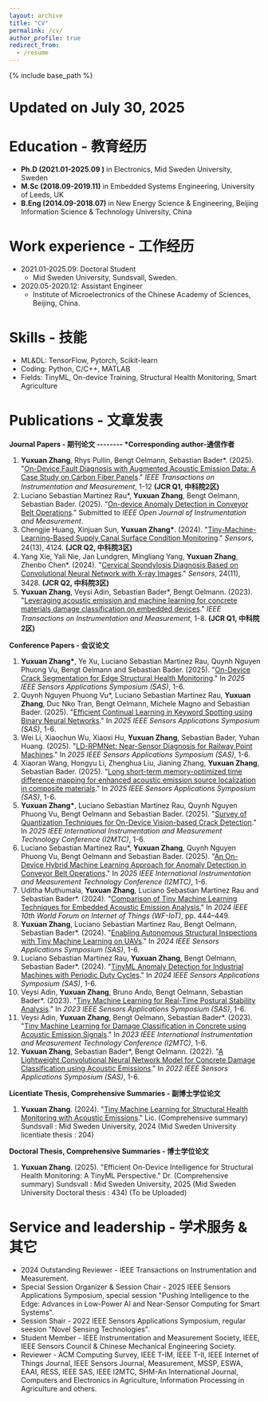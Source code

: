 ```yaml
---
layout: archive
title: "CV"
permalink: /cv/
author_profile: true
redirect_from:
  - /resume
---
```


{% include base_path %}

Updated on July 30, 2025
======

Education - 教育经历
======
* **Ph.D (2021.01-2025.09 )** in Electronics, Mid Sweden University, Sweden
* **M.Sc (2018.09-2019.11)** in Embedded Systems Engineering, University of Leeds, UK
* **B.Eng (2014.09-2018.07)** in New Energy Science & Engineering, Beijing Information Science & Technology University, China

Work experience - 工作经历
======
* 2021.01-2025.09: Doctoral Student
  * Mid Sweden University, Sundsvall, Sweden.     
* 2020.05-2020.12: Assistant Engineer
  * Institute of Microelectronics of the Chinese Academy of Sciences, Beijing, China.

Skills - 技能
======
* ML&DL: TensorFlow, Pytorch, Scikit-learn
* Coding: Python, C/C++, MATLAB
* Fields: TinyML, On-device Training, Structural Health Monitoring, Smart Agriculture

Publications - 文章发表              
======
__Journal Papers - 期刊论文        --------        *Corresponding author-通信作者__
1. __Yuxuan Zhang__, Rhys Pullin, Bengt Oelmann, Sebastian Bader*. (2025). "[On-Device Fault Diagnosis with Augmented Acoustic Emission Data: A Case Study on Carbon Fiber Panels](https://ieeexplore.ieee.org/document/11029626)." _IEEE Transactions on Instrumentation and Measurement_, 1-12 __(JCR Q1, 中科院2区)__ 
2. Luciano Sebastian Martinez Rau*, __Yuxuan Zhang__, Bengt Oelmann, Sebastian Bader. (2025). "[On-device Anomaly Detection in Conveyor Belt Operations](https://arxiv.org/abs/2411.10729)." Submitted to _IEEE Open Journal of Instrumentation and Measurement_.
3. Chengjie Huang, Xinjuan Sun, __Yuxuan Zhang*__. (2024). "[Tiny-Machine-Learning-Based Supply Canal Surface Condition Monitoring](https://www.mdpi.com/1424-8220/24/13/4124)." _Sensors_, 24(13), 4124. __(JCR Q2, 中科院3区)__
4. Yang Xie, Yali Nie, Jan Lundgren, Mingliang Yang, __Yuxuan Zhang__, Zhenbo Chen*. (2024). "[Cervical Spondylosis Diagnosis Based on Convolutional Neural Network with X-ray Images](https://www.mdpi.com/1424-8220/24/11/3428)." _Sensors_, 24(11), 3428. __(JCR Q2, 中科院3区)__
5. __Yuxuan Zhang__, Veysi Adin, Sebastian Bader*, Bengt Oelmann. (2023). "[Leveraging acoustic emission and machine learning for concrete materials damage classification on embedded devices](https://ieeexplore.ieee.org/document/10227301)." _IEEE Transactions on Instrumentation and Measurement_, 1-8. __(JCR Q1, 中科院2区)__
  
__Conference Papers - 会议论文__
1. __Yuxuan Zhang*__, Ye Xu, Luciano Sebastian Martinez Rau, Quynh Nguyen Phuong Vu, Bengt Oelmann and Sebastian Bader. (2025). "[On-Device Crack Segmentation for Edge Structural Health Monitoring](https://ieeexplore.ieee.org/document/11105204)." In _2025 IEEE Sensors Applications Symposium (SAS)_, 1-6.
2. Quynh Nguyen Phuong Vu*, Luciano Sebastian Martinez Rau, __Yuxuan Zhang__, Duc Nko Tran, Bengt Oelmann, Michele Magno and Sebastian Bader. (2025). "[Efficient Continual Learning in Keyword Spotting using Binary Neural Networks](https://ieeexplore.ieee.org/document/11105106)." In _2025 IEEE Sensors Applications Symposium (SAS)_, 1-6. 
3. Wei Li, Xiaochun Wu, Xiaoxi Hu, __Yuxuan Zhang__, Sebastian Bader, Yuhan Huang. (2025). "[LD-RPMNet: Near-Sensor Diagnosis for Railway Point Machines](https://ieeexplore.ieee.org/document/11105111)." In _2025 IEEE Sensors Applications Symposium (SAS)_, 1-6. 
4. Xiaoran Wang, Hongyu Li, Zhenghua Liu, Jianing Zhang, __Yuxuan Zhang__, Sebastian Bader. (2025). "[Long short-term memory-optimized time difference mapping for enhanced acoustic emission source localization in composite materials](https://ieeexplore.ieee.org/document/11105139)." In _2025 IEEE Sensors Applications Symposium (SAS)_, 1-6. 
5. __Yuxuan Zhang*__, Luciano Sebastian Martinez Rau, Quynh Nguyen Phuong Vu, Bengt Oelmann and Sebastian Bader. (2025). "[Survey of Quantization Techniques for On-Device Vision-based Crack Detection](https://ieeexplore.ieee.org/document/11078998)." In _2025 IEEE International Instrumentation and Measurement Technology Conference (I2MTC)_, 1-6.
6. Luciano Sebastian Martinez Rau*, __Yuxuan Zhang__, Quynh Nguyen Phuong Vu, Bengt Oelmann and Sebastian Bader. (2025). "[An On-Device Hybrid Machine Learning Approach for Anomaly Detection in Conveyor Belt Operations](https://ieeexplore.ieee.org/document/11079096/)." In _2025 IEEE International Instrumentation and Measurement Technology Conference (I2MTC)_, 1-6.
7. Uditha Muthumala, __Yuxuan Zhang__, Luciano Sebastian Martinez Rau and Sebastian Bader*. (2024). "[Comparison of Tiny Machine Learning Techniques for Embedded Acoustic Emission Analysis.](https://ieeexplore.ieee.org/document/10811219)" In _2024 IEEE 10th World Forum on Internet of Things (WF-IoT)_, pp. 444–449.
8. __Yuxuan Zhang__, Luciano Sebastian Martinez Rau, Bengt Oelmann, Sebastian Bader*. (2024). "[Enabling Autonomous Structural Inspections with Tiny Machine Learning on UAVs](https://ieeexplore.ieee.org/document/10636583)." In _2024 IEEE Sensors Applications Symposium (SAS)_, 1-6. 
9. Luciano Sebastian Martinez Rau, __Yuxuan Zhang__, Bengt Oelmann, Sebastian Bader*. (2024). "[TinyML Anomaly Detection for Industrial Machines with Periodic Duty Cycles](https://ieeexplore.ieee.org/document/10636584)." In _2024 IEEE Sensors Applications Symposium (SAS)_, 1-6.
10. Veysi Adin, __Yuxuan Zhang__, Bruno Ando, Bengt Oelmann, Sebastian Bader*. (2023). "[Tiny Machine Learning for Real-Time Postural Stability Analysis](https://ieeexplore.ieee.org/document/10254126)." In _2023 IEEE Sensors Applications Symposium (SAS)_, 1-6. 
11. Veysi Adin, __Yuxuan Zhang__, Bengt Oelmann, Sebastian Bader*. (2023). "[Tiny Machine Learning for Damage Classification in Concrete using Acoustic Emission Signals](https://ieeexplore.ieee.org/document/10175972)." In _2023 IEEE International Instrumentation and Measurement Technology Conference (I2MTC)_, 1-6. 
12. __Yuxuan Zhang__, Sebastian Bader*, Bengt Oelmann. (2022). "[A Lightweight Convolutional Neural Network Model for Concrete Damage Classification using Acoustic Emissions](https://ieeexplore.ieee.org/document/9881386)." In _2022 IEEE Sensors Applications Symposium (SAS)_, 1-6. 

__Licentiate Thesis, Comprehensive Summaries - 副博士学位论文__
1. __Yuxuan Zhang__. (2024). "[Tiny Machine Learning for Structural Health Monitoring with Acoustic Emissions](https://miun.diva-portal.org/smash/record.jsf?pid=diva2%3A1857441&dswid=-6455)." Lic. (Comprehensive summary) Sundsvall : Mid Sweden University, 2024 (Mid Sweden University licentiate thesis : 204)

__Doctoral Thesis, Comprehensive Summaries - 博士学位论文__
1. __Yuxuan Zhang__. (2025). "Efficient On-Device Intelligence for Structural Health Monitoring: A TinyML Perspective." Dr. (Comprehensive summary) Sundsvall : Mid Sweden University, 2025 (Mid Sweden University Doctoral thesis : 434) (To be Uploaded)



Service and leadership - 学术服务 & 其它
======
* 2024 Outstanding Reviewer                 - IEEE Transactions on Instrumentation and Measurement.
* Special Session Organizer & Session Chair - 2025 IEEE Sensors Applications Symposium, special session "Pushing Intelligence to the Edge: Advances in Low-Power AI and Near-Sensor Computing for Smart Systems".
* Session Shair                             - 2022 IEEE Sensors Applications Symposium, regular seesion "Novel Sensing Technologies".
* Student Member                            - IEEE Instrumentation and Measurement Society, IEEE, IEEE Sensors Council & Chinese Mechanical Engineering Society.
* Reviewer                                  - ACM Computing Survey, IEEE T-IM, IEEE T-II, IEEE Internet of Things Journal, IEEE Sensors Journal, Measurement, MSSP, ESWA, EAAI, RESS, IEEE SAS, IEEE I2MTC, SHM-An International Journal, Computers and Electronics in Agriculture, Information Processing in Agriculture and others.
